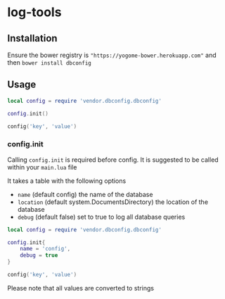 # log-tools

## Installation

Ensure the bower registry is `"https://yogome-bower.herokuapp.com"` and then `bower install dbconfig`

## Usage

```lua
local config = require 'vendor.dbconfig.dbconfig'

config.init()

config('key', 'value')
```

### config.init

Calling `config.init` is required before config. It is suggested to be called within your `main.lua` file

It takes a table with the following options

 - `name` (default config) the name of the database
 - `location` (default system.DocumentsDirectory) the location of the database
 - `debug` (default false) set to true to log all database queries
 
```lua
local config = require 'vendor.dbconfig.dbconfig'

config.init{
	name = 'config',
	debug = true
}

config('key', 'value')
```

Please note that all values are converted to strings